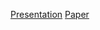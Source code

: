 [Presentation](https://github.com/Eslsamu/MarbleBot/blob/master/MaRBLe%20Final%20Presentation.pdf)
[Paper](https://github.com/Eslsamu/MarbleBot/blob/master/Research_Report_MaRBLe.pdf)
